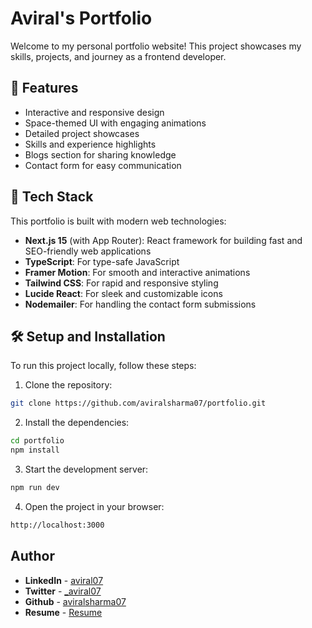 # Aviral's Portfolio

Welcome to my personal portfolio website! This project showcases my skills, projects, and journey as a frontend developer.

## 🌟 Features

- Interactive and responsive design
- Space-themed UI with engaging animations
- Detailed project showcases
- Skills and experience highlights
- Blogs section for sharing knowledge
- Contact form for easy communication

## 🚀 Tech Stack

This portfolio is built with modern web technologies:

- **Next.js 15** (with App Router): React framework for building fast and SEO-friendly web applications
- **TypeScript**: For type-safe JavaScript
- **Framer Motion**: For smooth and interactive animations
- **Tailwind CSS**: For rapid and responsive styling
- **Lucide React**: For sleek and customizable icons
- **Nodemailer**: For handling the contact form submissions

## 🛠 Setup and Installation

To run this project locally, follow these steps:

1. Clone the repository:

```bash
git clone https://github.com/aviralsharma07/portfolio.git
```

2. Install the dependencies:

```bash
cd portfolio
npm install
```

3. Start the development server:

```bash
npm run dev
```

4. Open the project in your browser:

```bash
http://localhost:3000
```

## Author

- **LinkedIn** - [aviral07](https://www.linkedin.com/in/aviral07/)
- **Twitter** - [\_aviral07](https://twitter.com/_aviral07)
- **Github** - [aviralsharma07](https://github.com/aviralsharma07)
- **Resume** - [Resume](https://flowcv.com/resume/20ntf1waah)
